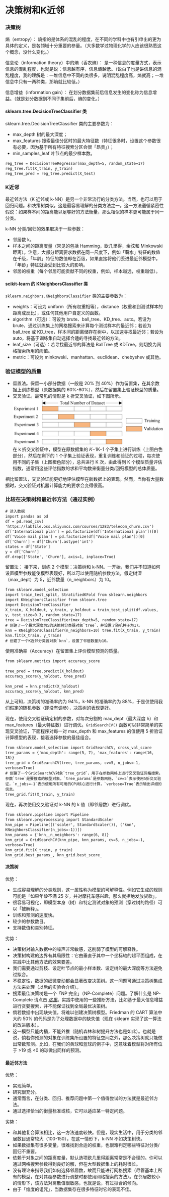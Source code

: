 # 决策树和K近邻

### 决策树
熵（entropy）： 熵指的是体系的混乱的程度，在不同的学科中也有引申出的更为具体的定义，是各领域十分重要的参量。（大多数学过物理化学的人应该很熟悉这个概念，没什么变化。）

信息论（information theory）中的熵（香农熵）： 是一种信息的度量方式，表示信息的混乱程度，也就是说：信息越有序，信息熵越低。（说白了也是讲信息的混乱程度，我的理解是：一堆信息中不同的类很多，说明混乱程度高，熵就高；一堆信息中只有一两种类，那熵就比较低。）


信息增益（information gain）： 在划分数据集前后信息发生的变化称为信息增益。（就是划分数据到不同子集前后，熵的变化。）

#### sklearn.tree.DecisionTreeClassifier 类
sklearn.tree.DecisionTreeClassifier 类的主要参数为：
-   max_depth 树的最大深度；
-   max_features 搜索最佳分区时的最大特征数（特征很多时，设置这个参数很有必要，因为基于所有特征搜索分区会很「昂贵」）；
-   min_samples_leaf 叶节点的最少样本数。
```
reg_tree = DecisionTreeRegressor(max_depth=5, random_state=17) 
reg_tree.fit(X_train, y_train) 
reg_tree_pred = reg_tree.predict(X_test)
```
### K近邻
最近邻方法（K 近邻或 k-NN）是另一个非常流行的分类方法。当然，也可以用于回归问题。和决策树类似，这是最容易理解的分类方法之一。这一方法遵循紧密性假说：如果样本间的距离能以足够好的方法衡量，那么相似的样本更可能属于同一分类。

k-NN 分类/回归的效果取决于一些参数：

-   邻居数 k。
-   样本之间的距离度量（常见的包括 Hamming，欧几里得，余弦和 Minkowski 距离）。注意，大部分距离要求数据在同一尺度下，例如「薪水」特征的数值在千级，「年龄」特征的数值却在百级，如果直接将他们丢进最近邻模型中，「年龄」特征就会受到比较大的影响。
-   邻居的权重（每个邻居可能贡献不同的权重，例如，样本越远，权重越低）。

#### scikit-learn 的 KNeighborsClassifier 类

`sklearn.neighbors.KNeighborsClassifier` 类的主要参数为：

-   weights：可设为 uniform（所有权重相等），distance（权重和到测试样本的距离成反比），或任何其他用户自定义的函数。
-   algorithm（可选）：可设为 brute、ball_tree、KD_tree、auto。若设为 brute，通过训练集上的网格搜索来计算每个测试样本的最近邻；若设为 ball_tree 或 KD_tree，样本间的距离储存在树中，以加速寻找最近邻；若设为 auto，将基于训练集自动选择合适的寻找最近邻的方法。
-   leaf_size（可选）：若寻找最近邻的算法是 BallTree 或 KDTree，则切换为网格搜索所用的阈值。
-   metric：可设为 minkowski、manhattan、euclidean、chebyshev 或其他。


### 验证模型的质量
-   留置法。保留一小部分数据（一般是 20% 到 40%）作为留置集，在其余数据上训练模型（原数据集的 60%-80%），然后在留置集上验证模型的质量。
-   交叉验证。最常见的情形是 k 折交叉验证，如下图所示。
![输入图片说明](/imgs/2024-04-30/0AH8fYoa5r1uiQtZ.png)
在 k 折交叉验证中，模型在原数据集的 𝐾−1K−1 个子集上进行训练（上图白色部分），然后在剩下的 1 个子集上验证表现，重复训练和验证的过程，每次使用不同的子集（上图橙色部分），总共进行 K 次，由此得到 K 个模型质量评估指数，通常用这些评估指数的求和平均数来衡量分类/回归模型的总体质量。

相比留置法，交叉验证能更好地评估模型在新数据上的表现。然而，当你有大量数据时，交叉验证对机器计算能力的要求会变得很高。

### 比较在决策树和最近邻方法（通过实例）

```
# 读入数据
import pandas as pd 
df = pd.read_csv( 'https://labfile.oss.aliyuncs.com/courses/1283/telecom_churn.csv') 
df['International plan'] = pd.factorize(df['International plan'])[0] 
df['Voice mail plan'] = pd.factorize(df['Voice mail plan'])[0] 
df['Churn'] = df['Churn'].astype('int') 
states = df['State'] 
y = df['Churn'] 
df.drop(['State', 'Churn'], axis=1, inplace=True)
```
留置法：
接下来，训练 2 个模型：决策树和 k-NN。一开始，我们并不知道如何设置模型参数能使模型表现好，所以可以使用随机参数方法，假定树深（max_dept）为 5，近邻数量（n_neighbors）为 10。
```
from sklearn.model_selection 
import train_test_split, StratifiedKFold from sklearn.neighbors 
import KNeighborsClassifier from sklearn.tree 
import DecisionTreeClassifier 
X_train, X_holdout, y_train, y_holdout = train_test_split(df.values, y, test_size=0.3, random_state=17) 
tree = DecisionTreeClassifier(max_depth=5, random_state=17) 
# 创建了一个最大深度为5的决策树分类器对象`tree`，并设置了随机种子为17。
knn = KNeighborsClassifier(n_neighbors=10) tree.fit(X_train, y_train) knn.fit(X_train, y_train)
# 创建了一个K近邻分类器对象`knn`，设置了邻居数量为10。
```
使用准确率（Accuracy）在留置集上评价模型预测的质量。
```
from sklearn.metrics import accuracy_score 

tree_pred = tree.predict(X_holdout) 
accuracy_score(y_holdout, tree_pred)

knn_pred = knn.predict(X_holdout) 
accuracy_score(y_holdout, knn_pred)
```
从上可知，决策树的准确率约为 94%，k-NN 的准确率约为 88%，于是仅使用我们假定的随机参数（即没有调参），决策树的表现更好。


现在，使用交叉验证确定树的参数，对每次分割的 max_dept（最大深度 h）和 max_features（最大特征数）进行调优。`GridSearchCV()` 函数可以非常简单的实现交叉验证，下面程序对每一对 max_depth 和 max_features 的值使用 5 折验证计算模型的表现，接着选择参数的最佳组合。
```
from sklearn.model_selection import GridSearchCV, cross_val_score 
tree_params = {'max_depth': range(5, 7), 'max_features': range(16, 18)} 
tree_grid = GridSearchCV(tree, tree_params, cv=5, n_jobs=-1, verbose=True) 
# 创建了一个GridSearchCV对象`tree_grid`，用于在参数网格上进行交叉验证网格搜索。参数`tree`是要搜索的模型对象，`tree_params`是参数网格，`cv=5`表示使用5折交叉验证，`n_jobs=-1`表示使用所有可用的CPU核心进行计算，`verbose=True`表示输出详细的信息。
tree_grid.fit(X_train, y_train)
```

现在，再次使用交叉验证对 k-NN 的 k 值（即邻居数）进行调优。
```
from sklearn.pipeline import Pipeline 
from sklearn.preprocessing import StandardScaler 
knn_pipe = Pipeline([('scaler', StandardScaler()), ('knn', KNeighborsClassifier(n_jobs=-1))]) 
knn_params = {'knn__n_neighbors': range(6, 8)} 
knn_grid = GridSearchCV(knn_pipe, knn_params, cv=5, n_jobs=-1, verbose=True) 
knn_grid.fit(X_train, y_train) 
knn_grid.best_params_, knn_grid.best_score_
```

#### 决策树

优势：

-   生成容易理解的分类规则，这一属性称为模型的可解释性。例如它生成的规则可能是「如果年龄不满 25 岁，并对摩托车感兴趣，那么就拒绝发放贷款」。
-   很容易可视化，即模型本身（树）和特定测试对象的预测（穿过树的路径）可以「被解释」。
-   训练和预测的速度快。
-   较少的参数数目。
-   支持数值和类别特征。

劣势：

-   决策树对输入数据中的噪声非常敏感，这削弱了模型的可解释性。
-   决策树构建的边界有其局限性：它由垂直于其中一个坐标轴的超平面组成，在实践中比其他方法的效果要差。
-   我们需要通过剪枝、设定叶节点的最小样本数、设定树的最大深度等方法避免过拟合。
-   不稳定性，数据的细微变动都会显著改变决策树。这一问题可通过决策树集成方法来处理（以后的实验会介绍）。
-   搜索最佳决策树是一个「NP 完全」（NP-Complete）问题。了解什么是 NP-Complete 请点击 [_这里_](https://baike.baidu.com/item/NP-Complete/15961931?fr=aladdin)。实践中使用的一些推断方法，比如基于最大信息增益进行贪婪搜索，并不能保证找到全局最优决策树。
-   倘若数据中出现缺失值，将难以创建决策树模型。Friedman 的 CART 算法中大约 50% 的代码是为了处理数据中的缺失值（现在 sklearn 实现了这一算法的改进版本）。
-   这一模型只能内插，不能外推（随机森林和树提升方法也是如此）。也就是说，倘若你预测的对象在训练集所设置的特征空间之外，那么决策树就只能做出常数预测。比如，在我们的黄球和蓝球的例子中，这意味着模型将对所有位于 >19 或 <0 的球做出同样的预测。

#### 最近邻方法

优势：

-   实现简单。
-   研究很充分。
-   通常而言，在分类、回归、推荐问题中第一个值得尝试的方法就是最近邻方法。
-   通过选择恰当的衡量标准或核，它可以适应某一特定问题。

劣势：

-   和其他复合算法相比，这一方法速度较快。但是，现实生活中，用于分类的邻居数目通常较大（100-150），在这一情形下，k-NN 不如决策树快。
-   如果数据集有很多变量，很难找到合适的权重，也很难判定哪些特征对分类/回归不重要。
-   依赖于对象之间的距离度量，默认选项欧几里得距离常常是不合理的。你可以通过网格搜索参数得到良好的解，但在大型数据集上的耗时很长。
-   没有理论来指导我们如何选择邻居数，故而只能进行网格搜索（尽管基本上所有的模型，在对其超参数进行调整时都使用网格搜索的方法）。在邻居数较小的情形下，该方法对离散值很敏感，也就是说，有过拟合的倾向。
-   由于「维度的诅咒」，当数据集存在很多特征时它的表现不佳。
<!--stackedit_data:
eyJoaXN0b3J5IjpbMTE4NDQ4MDY1LC0xNzMwMjY2NjQ0LC0xNj
cxODQ4NDQwLC0xNzEyNTQwNDY3LDE0NTA5MTQ4MTAsLTk1NjIw
MjE0LC0xOTM2NjY0ODA4LDU1OTI4NTU3Nl19
-->